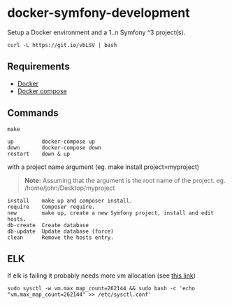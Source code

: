 # docker-symfony-development

Setup a Docker environment and a 1..n Symfony ^3 project(s).
```
curl -L https://git.io/vbLSV | bash
```
## Requirements
- [Docker](https://docs.docker.com/engine/installation/)
- [Docker compose](https://docs.docker.com/compose/install/)

## Commands
```
make
```
```
up         docker-compose up
down       docker-compose down
restart    down & up
```
with a project name argument (eg. make install project=myproject)
> **Note:**
> Assuming that the <project> argument is the root name of the project.
> eg. /home/john/Desktop/myproject
```
install    make up and composer install.
require    Composer require.
new        make up, create a new Symfony project, install and edit hosts.
db-create  Create database
db-update  Update database (force)
clean      Remove the hosts entry.
```

## ELK
If elk is failing it probably needs more vm allocation (see [this link](https://www.elastic.co/guide/en/elasticsearch/reference/5.0/vm-max-map-count.html#vm-max-map-count))
```
sudo sysctl -w vm.max_map_count=262144 && sudo bash -c 'echo "vm.max_map_count=262144" >> /etc/sysctl.conf'
```

